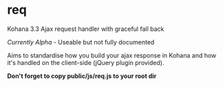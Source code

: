 req
===

Kohana 3.3 Ajax request handler with graceful fall back


*Currently Alpha* - Useable but not fully documented

Aims to standardise how you build your ajax response in Kohana and how it's handled on the client-side (jQuery plugin provided).

**Don't forget to copy public/js/req.js to your root dir**
